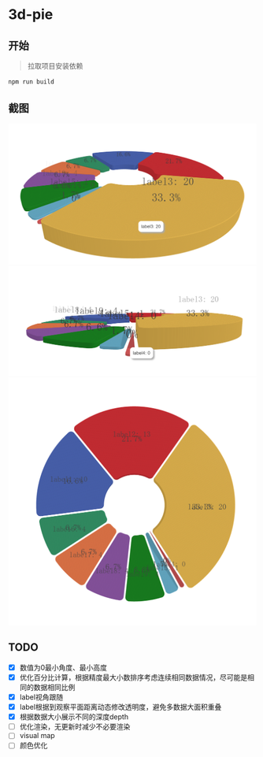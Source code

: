 # 3d-pie

## 开始
> 拉取项目安装依赖
```bash
npm run build
```

## 截图
![](assets/images/pie_1.png)
![](assets/images/pie_2.png)
![](assets/images/pie_3.png)

## TODO
- [x] 数值为0最小角度、最小高度
- [x] 优化百分比计算，根据精度最大小数排序考虑连续相同数据情况，尽可能是相同的数据相同比例
- [x] label视角跟随
- [x] label根据到观察平面距离动态修改透明度，避免多数据大面积重叠
- [x] 根据数据大小展示不同的深度depth
- [ ] 优化渲染，无更新时减少不必要渲染
- [ ] visual map
- [ ] 颜色优化

<!-- ## 参考 -->

<!-- * [react pie3d](https://github.com/rollup/rollup-starter-lib/tree/babel) -->

<!-- ## License -->

<!-- [MIT](LICENSE). -->
